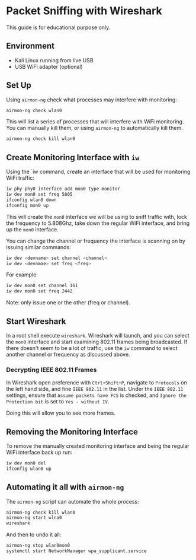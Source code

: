 # Packet Sniffing with Wireshark

This guide is for educational purpose only.

## Environment

* Kali Linux running from live USB
* USB WiFi adapter (optional)

## Set Up

Using `airmon-ng` check what processes may interfere with monitoring:

```bash
airmon-ng check wlan0
```

This will list a series of processes that will interfere with WiFi monitoring. You can manually kill them, or using `airmon-ng` to automatically kill them.

```bash
airmon-ng check kill wlan0
```

## Create Monitoring Interface with `iw`

Using the `iw command, create an interface that will be used for monitoring WiFi traffic:

```bash
iw phy phy0 interface add mon0 type monitor
iw dev mon0 set freq 5805
ifconfig wlan0 down
ifconfig mon0 up
```

This will create the `mon0` interface we will be using to sniff traffic with, lock the frequency to 5.808Ghz, take down the regular WiFi interface, and bring up the `mon0` interface.

You can change the channel or frequency the interface is scanning on by issuing similar commands:

```bash
iw dev <devname> set channel <channel>
iw dev <devnmae> set freq <freq>
```

For example:

```bash
iw dev mon0 set channel 161
iw dev mon0 set freq 2442
```

Note: only issue one or the other (freq or channel).

## Start Wireshark

In a root shell execute `wireshark`. Wireshark will launch, and you can select the `mon0` interface and start examining 802.11 frames being broadcasted. If there doesn't seem to be a lot of traffic, use the `iw` command to select another channel or frequency as discussed above.

### Decrypting IEEE 802.11 Frames

In Wireshark open preference with `Ctrl+Shift+P`, navigate to `Protocols` on the left hand side, and fine `IEEE 802.11` in the list. Under the `IEEE 802.11` settings, ensure that `Assume packets have FCS` is checked, and `Ignore the Protection bit` is set to `Yes - without IV`.

Doing this will allow you to see more frames.

## Removing the Monitoring Interface

To remove the manually created monitoring interface and being the regular WiFi interface back up run:

```bash
iw dev mon0 del
ifconfig wlan0 up
```

## Automating it all with `airmon-ng`

The `airmon-ng` script can automate the whole process:

```bash
airmon-ng check kill wlan0
airmon-ng start wlna0
wireshark
```

And then to undo it all:

```bash
airmon-ng stop wlan0mon0
systemctl start NetworkManager wpa_supplicant.service
```
